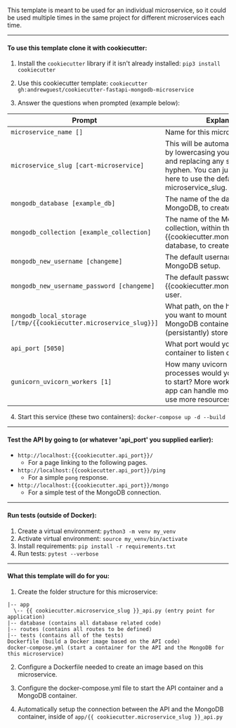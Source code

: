 This template is meant to be used for an individual microservice, so it could be used multiple times in the same project for different microservices each time.

---

#### To use this template clone it with cookiecutter:

1. Install the `cookiecutter` library if it isn't already installed:
   `pip3 install cookiecutter`

2. Use this cookiecutter template: `cookiecutter gh:andrewguest/cookiecutter-fastapi-mongodb-microservice`

3. Answer the questions when prompted (example below):

| Prompt                                                            | Explanation                                                                                                                                                                      |
| ----------------------------------------------------------------- | -------------------------------------------------------------------------------------------------------------------------------------------------------------------------------- |
| `microservice_name []`                                            | Name for this microservice                                                                                                                                                       |
| `microservice_slug [cart-microservice]`                           | This will be automatically generated by lowercasing your project name and replacing any space with a hyphen. You can just press enter here to use the default microservice_slug. |
| `mongodb_database [example_db]`                                   | The name of the database, within MongoDB, to create.                                                                                                                             |
| `mongodb_collection [example_collection]`                         | The name of the MongoDB collection, within the {{cookiecutter.mongodb_database}} database, to create.                                                                            |
| `mongodb_new_username [changeme]`                                 | The default username for the new MongoDB setup.                                                                                                                                  |
| `mongodb_new_username_password [changeme]`                        | The default password for the {{cookiecutter.mongodb_username}} user.                                                                                                             |
| `mongodb_local_storage [/tmp/{{cookiecutter.microservice_slug}}]` | What path, on the host machine, do you want to mount into the MongoDB container for it to (persistantly) store data?                                                             |
| `api_port [5050]`                                                 | What port would you like the API container to listen on?                                                                                                                         |
| `gunicorn_uvicorn_workers [1]`                                    | How many uvicorn worker processes would you like gunicorn to start? More workers means your app can handle more traffic, but will use more resources.                            |

4. Start this service (these two containers): `docker-compose up -d --build`

---

#### Test the API by going to (or whatever 'api_port' you supplied earlier):

- `http://localhost:{{cookiecutter.api_port}}/`
  - For a page linking to the following pages.
- `http://localhost:{{cookiecutter.api_port}}/ping`
  - For a simple `pong` response.
- `http://localhost:{{cookiecutter.api_port}}/mongo`
  - For a simple test of the MongoDB connection.

---

#### Run tests (outside of Docker):

1. Create a virtual environment: `python3 -m venv my_venv`
2. Activate virtual environment: `source my_venv/bin/activate`
3. Install requirements: `pip install -r requirements.txt`
4. Run tests: `pytest --verbose`

---

#### What this template will do for you:

1. Create the folder structure for this microservice:

```
|-- app
  \-- {{ cookiecutter.microservice_slug }}_api.py (entry point for application)
|-- database (contains all database related code)
|-- routes (contains all routes to be defined)
|-- tests (contains all of the tests)
Dockerfile (build a Docker image based on the API code)
docker-compose.yml (start a container for the API and the MongoDB for this microservice)
```

2. Configure a Dockerfile needed to create an image based on this microservice.

3. Configure the docker-compose.yml file to start the API container and a MongoDB container.

4. Automatically setup the connection between the API and the MongoDB container, inside of `app/{{ cookiecutter.microservice_slug }}_api.py`
